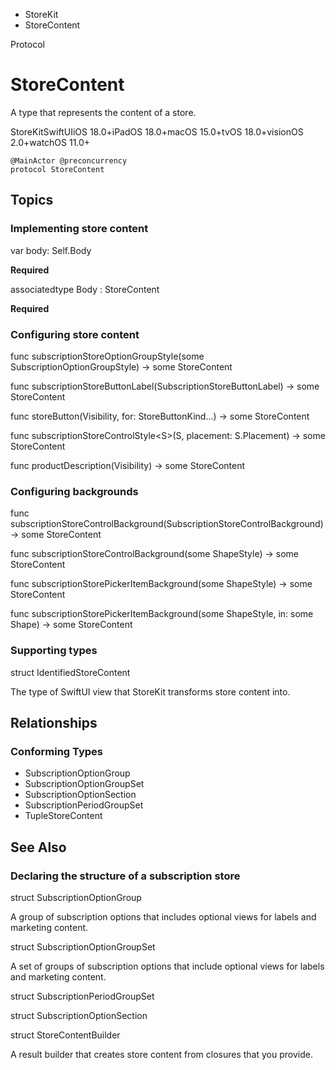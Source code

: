

- StoreKit
-  StoreContent 

Protocol

# StoreContent

A type that represents the content of a store.

StoreKitSwiftUIiOS 18.0+iPadOS 18.0+macOS 15.0+tvOS 18.0+visionOS 2.0+watchOS 11.0+

``` source
@MainActor @preconcurrency
protocol StoreContent
```

## Topics

### Implementing store content

var body: Self.Body

**Required**

associatedtype Body : StoreContent

**Required**

### Configuring store content

func subscriptionStoreOptionGroupStyle(some SubscriptionOptionGroupStyle) -> some StoreContent

func subscriptionStoreButtonLabel(SubscriptionStoreButtonLabel) -> some StoreContent

func storeButton(Visibility, for: StoreButtonKind...) -> some StoreContent

func subscriptionStoreControlStyle&lt;S>(S, placement: S.Placement) -> some StoreContent

func productDescription(Visibility) -> some StoreContent

### Configuring backgrounds

func subscriptionStoreControlBackground(SubscriptionStoreControlBackground) -> some StoreContent

func subscriptionStoreControlBackground(some ShapeStyle) -> some StoreContent

func subscriptionStorePickerItemBackground(some ShapeStyle) -> some StoreContent

func subscriptionStorePickerItemBackground(some ShapeStyle, in: some Shape) -> some StoreContent

### Supporting types

struct IdentifiedStoreContent

The type of SwiftUI view that StoreKit transforms store content into.

## Relationships

### Conforming Types

- SubscriptionOptionGroup
- SubscriptionOptionGroupSet
- SubscriptionOptionSection
- SubscriptionPeriodGroupSet
- TupleStoreContent

## See Also

### Declaring the structure of a subscription store

struct SubscriptionOptionGroup

A group of subscription options that includes optional views for labels and marketing content.

struct SubscriptionOptionGroupSet

A set of groups of subscription options that include optional views for labels and marketing content.

struct SubscriptionPeriodGroupSet

struct SubscriptionOptionSection

struct StoreContentBuilder

A result builder that creates store content from closures that you provide.

